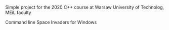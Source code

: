 Simple project for the 2020 C++ course at Warsaw University of Technolog, MEiL faculty 

Command line Space Invaders for Windows